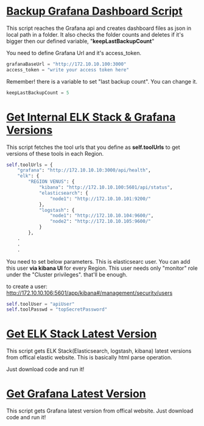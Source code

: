 # [Backup Grafana Dashboard Script](https://github.com/necatikcbs/PythonScripts/blob/main/backupGrafanaDashboards.py)

This script reaches the Grafana api and creates dashboard files as json in local path in a folder. It also checks the folder counts and deletes if it's bigger then our defined variable, "**keepLastBackupCount**"

You need to define Grafana Url and it's access_token.
```python
grafanaBaseUrl = "http://172.10.10.100:3000"
access_token = "write your access token here"
```

Remember! there is a variable to set "last backup count". You can change it.
```python
keepLastBackupCount = 5
```

# [Get Internal ELK Stack & Grafana Versions](https://github.com/necatikcbs/PythonScripts/blob/main/getCurrentGrafanaElkStackVersions.py)

This script fetches the tool urls that you define as **self.toolUrls** to get versions of these tools in each Region.

```python
self.toolUrls = {
	"grafana": "http://172.10.10.10:3000/api/health",
	"elk": {
		"REGION VENUS": {
			"kibana": "http://172.10.10.100:5601/api/status",
			"elasticsearch": {
				"node1": "http://172.10.10.101:9200/"
			},
			"logstash": {
				"node1": "http://172.10.10.104:9600/",
				"node2": "http://172.10.10.105:9600/"
			}
		},
	.
	.
	.
```

You need to set below parameters. This is elasticsearc user. You can add this user **via kibana UI** for every Region.
This user needs only "monitor" role under the "Cluster privileges". that'll be enough.

to create a user: http://172.10.10.106:5601/app/kibana#/management/security/users

```python
self.toolUser = "apiUser"
self.toolPasswd = "topSecretPassword"
```

# [Get ELK Stack Latest Version](https://github.com/necatikcbs/PythonScripts/blob/main/getELKStackLatestVersion.py)

This script gets ELK Stack(Elasticsearch, logstash, kibana) latest versions from offical elastic website.
This is basically html parse operation.

Just download code and run it!

# [Get Grafana Latest Version](https://github.com/necatikcbs/PythonScripts/blob/main/getGrafanaLatestVersion.py)

This script gets Grafana latest version from offical website. Just download code and run it!